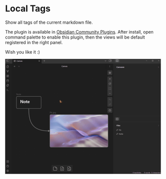 # Local Tags

Show all tags of the current markdown file. 

The plugin is available in [Obsidian Community Plugins](https://obsidian.md/plugins). After install, open command palette to enable this plugin, then the views will be default registered in the right panel. 

Wish you like it :)

![demo](./image/demo.gif)
